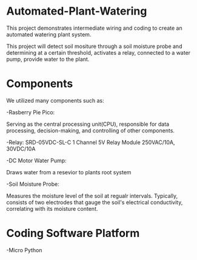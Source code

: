 # Automated-Plant-Watering
This project demonstrates intermediate wiring and coding to create an automated watering plant system.

This project will detect soil mositure through a soil moisture probe and determining at a certain threshold, activates a relay, connected to a water pump, provide water to the plant. 

# Components
We utilized many components such as:
 
  -Rasberry Pie Pico:
  
  Serving as the central processing unit(CPU), responsible for data processing, decision-making, and controlling of other components.
 
  -Relay:  SRD-05VDC-SL-C 1 Channel 5V Relay Module 250VAC/10A, 30VDC/10A
  
  -DC Motor Water Pump:
  
  Draws water from a resevior to plants root system

  -Soil Moisture Probe:
  
  Measures the moisture level of the soil at regualr intervals. Typically, consists of two electrodes that gauge the soil's electrical conductivity, correlating with its moisture content.


# Coding Software Platform

-Micro Python

